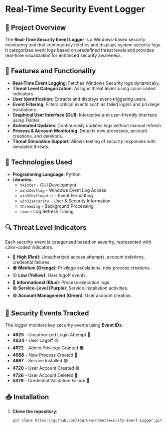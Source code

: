 # Real-Time Security Event Logger

## 📌 Project Overview
The **Real-Time Security Event Logger** is a Windows-based security monitoring tool that continuously fetches and displays system security logs. It categorizes event logs based on predefined threat levels and provides real-time visualization for enhanced security awareness.

## 🚀 Features and Functionality
-  **Real-Time Event Logging**: Fetches Windows Security logs dynamically.
-  **Threat Level Categorization**: Assigns threat levels using color-coded indicators.
-  **User Identification**: Extracts and displays event-triggering users.
-  **Event Filtering**: Filters critical events such as failed logins and privilege escalations.
-  **Graphical User Interface (GUI)**: Interactive and user-friendly interface using Tkinter.
-  **Automated Updates**: Continuously updates logs without manual refresh.
-  **Process & Account Monitoring**: Detects new processes, account creations, and deletions.
-  **Threat Simulation Support**: Allows testing of security responses with simulated threats.

## 🔧 Technologies Used
- **Programming Language**: Python
- **Libraries**:
  - `tkinter` - GUI Development
  - `win32evtlog` - Windows Event Log Access
  - `win32evtlogutil` - Event Formatting
  - `win32security` - User & Security Information
  - `threading` - Background Processing
  - `time` - Log Refresh Timing

## 🔍 Threat Level Indicators
Each security event is categorized based on severity, represented with color-coded indicators:

- 🔴 **High (Red)**: Unauthorized access attempts, account deletions, credential failures.
- 🟠 **Medium (Orange)**: Privilege escalations, new process creations.
- 🟡 **Low (Yellow)**: User logoff events.
- 🔵 **Informational (Blue)**: Process execution logs.
- 🟣 **Service-Level (Purple)**: Service installation activities.
- 🟢 **Account Management (Green)**: User account creation.

## 🔑 Security Events Tracked
The logger monitors key security events using **Event IDs**:

- **4625** - Unauthorized Login Attempt 🔴
- **4634** - User Logoff 🟡
- **4672** - Admin Privilege Granted 🟠
- **4688** - New Process Created 🔵
- **4697** - Service Installed 🟣
- **4720** - User Account Created 🟢
- **4726** - User Account Deleted 🔴
- **5379** - Credential Validation Failure 🔴

## 📥 Installation
1. **Clone the repository**:
   ```bash
   git clone https://github.com/YourUsername/Security-Event-Logger.git
